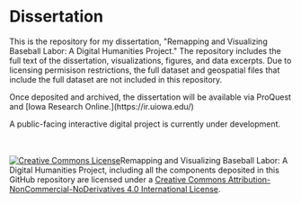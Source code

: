 # Dissertation

<p>This is the repository for my dissertation, "Remapping and Visualizing Baseball Labor: A Digital Humanities Project." The repository includes the full text of the dissertation, visualizations, figures, and data excerpts. Due to licensing permisison restrictions, the full dataset and geospatial files that include the full dataset are not included in this repository.</p>
<p>Once deposited and archived, the dissertation will be available via ProQuest and [Iowa Research Online.](https://ir.uiowa.edu/)</p> 
<p>A public-facing interactive digital project is currently under development.</p>
<br></br>
<a rel="license" href="http://creativecommons.org/licenses/by-nc-nd/4.0/"><img alt="Creative Commons License" src="https://i.creativecommons.org/l/by-nc-nd/4.0/88x31.png"/></a><span xmlns:dct="http://purl.org/dc/terms/" property="dct:title">Remapping and Visualizing Baseball Labor: A Digital Humanities Project, including all the components deposited in this GitHub repository are licensed under a <a rel="license" href="http://creativecommons.org/licenses/by-nc-nd/4.0/">Creative Commons Attribution-NonCommercial-NoDerivatives 4.0 International License</a>.
